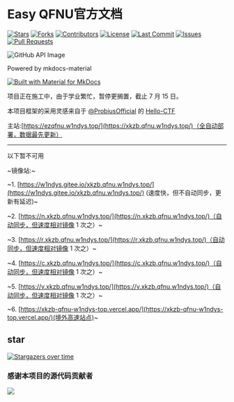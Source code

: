 # Easy QFNU官方文档

[![Stars](https://img.shields.io/github/stars/W1ndys/Easy-QFNU?style=social)](https://github.com/W1ndys/Easy-QFNU)
[![Forks](https://img.shields.io/github/forks/W1ndys/Easy-QFNU?style=social)](https://github.com/W1ndys/Easy-QFNU)
[![Contributors](https://img.shields.io/github/contributors/W1ndys/Easy-QFNU)](https://github.com/W1ndys/Easy-QFNU/graphs/contributors)
[![License](https://img.shields.io/github/license/W1ndys/Easy-QFNU)](https://github.com/W1ndys/Easy-QFNU/blob/master/LICENSE)
[![Last Commit](https://img.shields.io/github/last-commit/W1ndys/Easy-QFNU)](https://github.com/W1ndys/Easy-QFNU/commits/master)
[![Issues](https://img.shields.io/github/issues/W1ndys/Easy-QFNU)](https://github.com/W1ndys/Easy-QFNU/issues)
[![Pull Requests](https://img.shields.io/github/issues-pr/W1ndys/Easy-QFNU)](https://github.com/W1ndys/Easy-QFNU/pulls)


<div style="max-width: 100%; margin: 0 auto;">
    <img src="https://stats.deeptrain.net/repo/W1ndys/ezqfnu.w1ndys.top/?theme=light" alt="GitHub API Image" style="max-width: 100%; height: auto; display: block; margin: 0 auto;">
</div>

Powered by mkdocs-material

[![Built with Material for MkDocs](https://img.shields.io/badge/Material_for_MkDocs-526CFE?style=for-the-badge&logo=MaterialForMkDocs&logoColor=white)](https://squidfunk.github.io/mkdocs-material/)

项目正在施工中，由于学业繁忙，暂停更搁置，截止 7 月 15 日。

本项目框架的采用灵感来自于 [@ProbiusOfficial](https://github.com/ProbiusOfficial/) 的 [Hello-CTF](https://github.com/ProbiusOfficial/Hello-CTF/)

主站:[https://ezqfnu.w1ndys.top/](https://xkzb.qfnu.w1ndys.top/)（全自动部署，数据最先更新）





---

以下暂不可用


~镜像站:~

~1. [https://w1ndys.gitee.io/xkzb.qfnu.w1ndys.top/](https://w1ndys.gitee.io/xkzb.qfnu.w1ndys.top/) (速度快，但不自动同步，更新有延迟)~

~2. [https://n.xkzb.qfnu.w1ndys.top/](https://n.xkzb.qfnu.w1ndys.top/)（自动同步，但速度相对镜像 1 次之）~

~3. [https://r.xkzb.qfnu.w1ndys.top/](https://r.xkzb.qfnu.w1ndys.top/)（自动同步，但速度相对镜像 1 次之）~

~4. [https://c.xkzb.qfnu.w1ndys.top/](https://c.xkzb.qfnu.w1ndys.top/)（自动同步，但速度相对镜像 1 次之）~

~5. [https://v.xkzb.qfnu.w1ndys.top/](https://v.xkzb.qfnu.w1ndys.top/)（自动同步，但速度相对镜像 1 次之）~

~6. [https://xkzb-qfnu-w1ndys-top.vercel.app/](https://xkzb-qfnu-w1ndys-top.vercel.app/)(境外高速站点)~

## star
[![Stargazers over time](https://starchart.cc/W1ndys/Easy-QFNU.svg?background=%23FFFFFF&axis=%23333333&line=%23c43030)](https://starchart.cc/W1ndys/Easy-QFNU)

### 感谢本项目的源代码贡献者

<a href="https://github.com/W1ndys/ezqfnu.w1ndys.top/graphs/contributors">
  <img src="https://contrib.rocks/image?repo=W1ndys/ezqfnu.w1ndys.top" />
</a>
